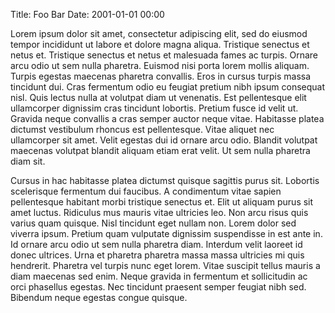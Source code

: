 Title: Foo Bar
Date: 2001-01-01 00:00

Lorem ipsum dolor sit amet, consectetur adipiscing elit, sed do eiusmod tempor incididunt ut labore et dolore magna aliqua. Tristique senectus et netus et. Tristique senectus et netus et malesuada fames ac turpis. Ornare arcu odio ut sem nulla pharetra. Euismod nisi porta lorem mollis aliquam. Turpis egestas maecenas pharetra convallis. Eros in cursus turpis massa tincidunt dui. Cras fermentum odio eu feugiat pretium nibh ipsum consequat nisl. Quis lectus nulla at volutpat diam ut venenatis. Est pellentesque elit ullamcorper dignissim cras tincidunt lobortis. Pretium fusce id velit ut. Gravida neque convallis a cras semper auctor neque vitae. Habitasse platea dictumst vestibulum rhoncus est pellentesque. Vitae aliquet nec ullamcorper sit amet. Velit egestas dui id ornare arcu odio. Blandit volutpat maecenas volutpat blandit aliquam etiam erat velit. Ut sem nulla pharetra diam sit.

Cursus in hac habitasse platea dictumst quisque sagittis purus sit. Lobortis scelerisque fermentum dui faucibus. A condimentum vitae sapien pellentesque habitant morbi tristique senectus et. Elit ut aliquam purus sit amet luctus. Ridiculus mus mauris vitae ultricies leo. Non arcu risus quis varius quam quisque. Nisl tincidunt eget nullam non. Lorem dolor sed viverra ipsum. Pretium quam vulputate dignissim suspendisse in est ante in. Id ornare arcu odio ut sem nulla pharetra diam. Interdum velit laoreet id donec ultrices. Urna et pharetra pharetra massa massa ultricies mi quis hendrerit. Pharetra vel turpis nunc eget lorem. Vitae suscipit tellus mauris a diam maecenas sed enim. Neque gravida in fermentum et sollicitudin ac orci phasellus egestas. Nec tincidunt praesent semper feugiat nibh sed. Bibendum neque egestas congue quisque.
